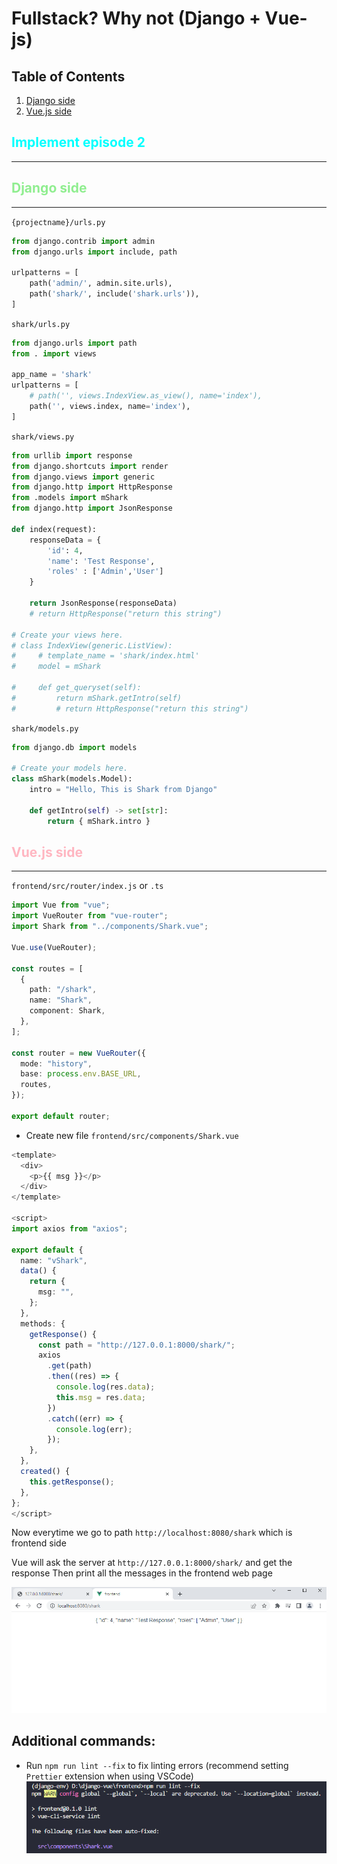# Fullstack? Why not (Django + Vue-js)

<style>
    r { color: Red }
    g { color: Green }
    b { color: Blue }
    Orange { color: Orange }
    LightGreen { color: LightGreen }
    Cyan { color: Cyan }
    LightPink { color: LightPink }
</style>

## Table of Contents
1. [Django side](#django)
2. [Vue.js side](#vuejs)

## <Cyan>Implement episode 2</Cyan>
<hr>

<h2 id="django"><LightGreen>Django side</LightGreen></h2>
<hr>

`{projectname}/urls.py`
```python
from django.contrib import admin
from django.urls import include, path

urlpatterns = [
    path('admin/', admin.site.urls),
    path('shark/', include('shark.urls')),
]
```
`shark/urls.py`
```python
from django.urls import path
from . import views

app_name = 'shark'
urlpatterns = [
    # path('', views.IndexView.as_view(), name='index'),
    path('', views.index, name='index'),
]
```

`shark/views.py`
```python
from urllib import response
from django.shortcuts import render
from django.views import generic
from django.http import HttpResponse
from .models import mShark
from django.http import JsonResponse

def index(request):
    responseData = {
        'id': 4,
        'name': 'Test Response',
        'roles' : ['Admin','User']
    }

    return JsonResponse(responseData)
    # return HttpResponse("return this string")

# Create your views here.
# class IndexView(generic.ListView):
#     # template_name = 'shark/index.html'
#     model = mShark

#     def get_queryset(self):
#         return mShark.getIntro(self)
#         # return HttpResponse("return this string")
```
`shark/models.py`
```python
from django.db import models

# Create your models here.
class mShark(models.Model):
    intro = "Hello, This is Shark from Django"

    def getIntro(self) -> set[str]:
        return { mShark.intro }
```

<h2 id="vuejs"><LightPink>Vue.js side</LightPink></h2>
<hr>

`frontend/src/router/index.js` or `.ts`
```ts
import Vue from "vue";
import VueRouter from "vue-router";
import Shark from "../components/Shark.vue";

Vue.use(VueRouter);

const routes = [
  {
    path: "/shark",
    name: "Shark",
    component: Shark,
  },
];

const router = new VueRouter({
  mode: "history",
  base: process.env.BASE_URL,
  routes,
});

export default router;

```

* Create new file `frontend/src/components/Shark.vue`
```ts
<template>
  <div>
    <p>{{ msg }}</p>
  </div>
</template>

<script>
import axios from "axios";

export default {
  name: "vShark",
  data() {
    return {
      msg: "",
    };
  },
  methods: {
    getResponse() {
      const path = "http://127.0.0.1:8000/shark/";
      axios
        .get(path)
        .then((res) => {
          console.log(res.data);
          this.msg = res.data;
        })
        .catch((err) => {
          console.log(err);
        });
    },
  },
  created() {
    this.getResponse();
  },
};
</script>

```

Now everytime we go to path `http://localhost:8080/shark` which is frontend side

Vue will ask the server at `http://127.0.0.1:8000/shark/` and get the response
Then print all the messages in the frontend web page

![first_result](django_vuejs_first_result.png)

## Additional commands:
* Run `npm run lint --fix` to fix linting errors (recommend setting `Prettier` extension when using VSCode)
![npm run lint --fix](npm_run_lint.png)
